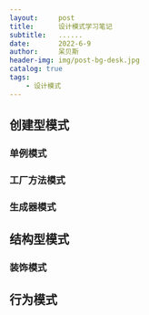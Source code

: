 ```yaml
---
layout:     post
title:      设计模式学习笔记
subtitle:   ......
date:       2022-6-9
author:     呆贝斯
header-img: img/post-bg-desk.jpg
catalog: true
tags:
    - 设计模式
---
```

## 创建型模式
### 单例模式
### 工厂方法模式
### 生成器模式
## 结构型模式
### 装饰模式
## 行为模式
